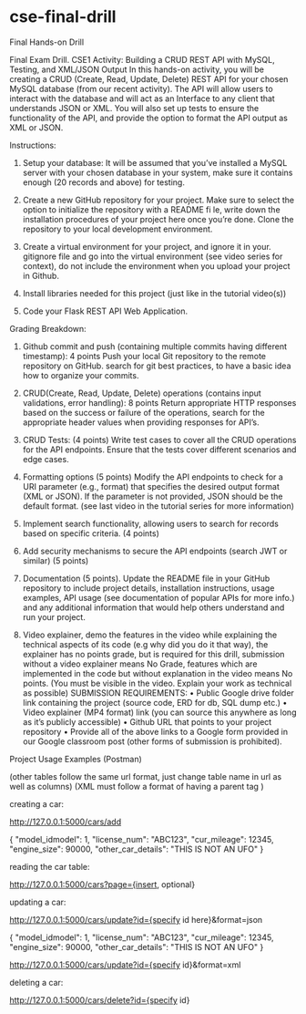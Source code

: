 # cse-final-drill
Final Hands-on Drill

Final Exam Drill. CSE1
Activity: Building a CRUD REST API with MySQL, Testing, and XML/JSON Output
In this hands-on activity, you will be creating a CRUD (Create, Read, Update, Delete) REST API for your chosen MySQL database (from
our recent activity). The API will allow users to interact with the database and will act as an Interface to any client that understands
JSON or XML. You will also set up tests to ensure the functionality of the API, and provide the option to format the API output as XML
or JSON.

Instructions:
1. Setup your database: It will be assumed that you’ve installed a MySQL server with your chosen database in your system, make
sure it contains enough (20 records and above) for testing.

2. Create a new GitHub repository for your project. Make sure to select the option to initialize the repository with a README fi le,
write down the installation procedures of your project here once you’re done. Clone the repository to your local development
environment.

3. Create a virtual environment for your project, and ignore it in your. gitignore file and go into the virtual environment (see video
series for context), do not include the environment when you upload your project in Github.

4. Install libraries needed for this project (just like in the tutorial video(s))

5. Code your Flask REST API Web Application.

Grading Breakdown:
1. Github commit and push (containing multiple commits having different timestamp): 4 points
Push your local Git repository to the remote repository on GitHub. search for git best practices, to have a basic idea how
to organize your commits.

2. CRUD(Create, Read, Update, Delete) operations (contains input validations, error handling): 8 points
Return appropriate HTTP responses based on the success or failure of the operations, search for the appropriate header
values when providing responses for API’s.

3. CRUD Tests: (4 points)
Write test cases to cover all the CRUD operations for the API endpoints. Ensure that the tests cover different scenarios
and edge cases.

4. Formatting options (5 points)
Modify the API endpoints to check for a URI parameter (e.g., format) that specifies the desired output format (XML or
JSON). If the parameter is not provided, JSON should be the default format. (see last video in the tutorial series for more
information)

5. Implement search functionality, allowing users to search for records based on specific criteria. (4 points)

6. Add security mechanisms to secure the API endpoints (search JWT or similar) (5 points)

7. Documentation (5 points). Update the README file in your GitHub repository to include project details, installation
instructions, usage examples, API usage (see documentation of popular APIs for more info.) and any additional
information that would help others understand and run your project.

8. Video explainer, demo the features in the video while explaining the technical aspects of its code (e.g why did you do it
that way), the explainer has no points grade, but is required for this drill, submission without a video explainer means
No Grade, features which are implemented in the code but without explanation in the video means No points. (You must
be visible in the video. Explain your work as technical as possible)
SUBMISSION REQUIREMENTS:
• Public Google drive folder link containing the project (source code, ERD for db, SQL dump etc.)
• Video explainer (MP4 format) link (you can source this anywhere as long as it’s publicly accessible)
• Github URL that points to your project repository
• Provide all of the above links to a Google form provided in our Google classroom post (other forms of submission is
prohibited).

Project Usage Examples (Postman)

(other tables follow the same url format, just change table name in url as well as columns)
(XML must follow a format of having a parent tag <!-- "<request>" -->)

creating a car:

http://127.0.0.1:5000/cars/add

{
    "model_idmodel": 1,
    "license_num": "ABC123",
    "cur_mileage": 12345,
    "engine_size": 90000,
    "other_car_details": "THIS IS NOT AN UFO"
}

reading the car table:

http://127.0.0.1:5000/cars?page={insert, optional}

updating a car:

http://127.0.0.1:5000/cars/update?id={specify id here}&format=json

{
    "model_idmodel": 1,
    "license_num": "ABC123",
    "cur_mileage": 12345,
    "engine_size": 90000,
    "other_car_details": "THIS IS NOT AN UFO"
}

http://127.0.0.1:5000/cars/update?id={specify id}&format=xml

<!-- 

<request>
    <model_idmodel>1</model_idmodel>
    <license_num>ABC123</license_num>
    <cur_mileage>12345</cur_mileage>
    <engine_size>90000</engine_size>
    <other_car_details>THIS IS NOTTTTTTT AN UFO</other_car_details>
<request>

 -->

 deleting a car:

 http://127.0.0.1:5000/cars/delete?id={specify id}